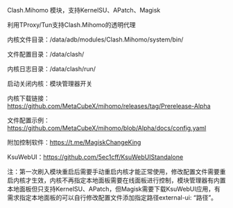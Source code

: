 Clash.Mihomo 模块，支持KernelSU、APatch、Magisk

利用TProxy/Tun支持Clash.Mihomo的透明代理

内核文件目录：/data/adb/modules/Clash.Mihomo/system/bin/

文件配置目录：/data/clash/

内核日志目录：/data/clash/run/

启动关闭内核：模块管理器开关

内核下载链接：https://github.com/MetaCubeX/mihomo/releases/tag/Prerelease-Alpha

文件配置示例：https://github.com/MetaCubeX/mihomo/blob/Alpha/docs/config.yaml

附加控制软件：https://t.me/MagiskChangeKing

KsuWebUI：https://github.com/5ec1cff/KsuWebUIStandalone

注：第一次刷入模块重启后需要手动重启内核才能正常使用，修改配置文件需要重启内核才生效，内核不再指定本地面板需要在线面板进行控制，模块管理器有内置本地面板但只支持KernelSU、APatch，但Magisk需要下载KsuWebUI应用，有需求指定本地面板的可以自行修改配置文件添加指定路径external-ui: “路径”。
